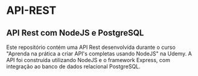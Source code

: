 # API-REST
API Rest com NodeJS e PostgreSQL
-----------------------------------------------------------
Este repositório contém uma API Rest desenvolvida durante o curso "Aprenda na prática a criar API's completas usando NodeJS" na Udemy. A API foi construída utilizando NodeJS e o framework Express, com integração ao banco de dados relacional PostgreSQL.
